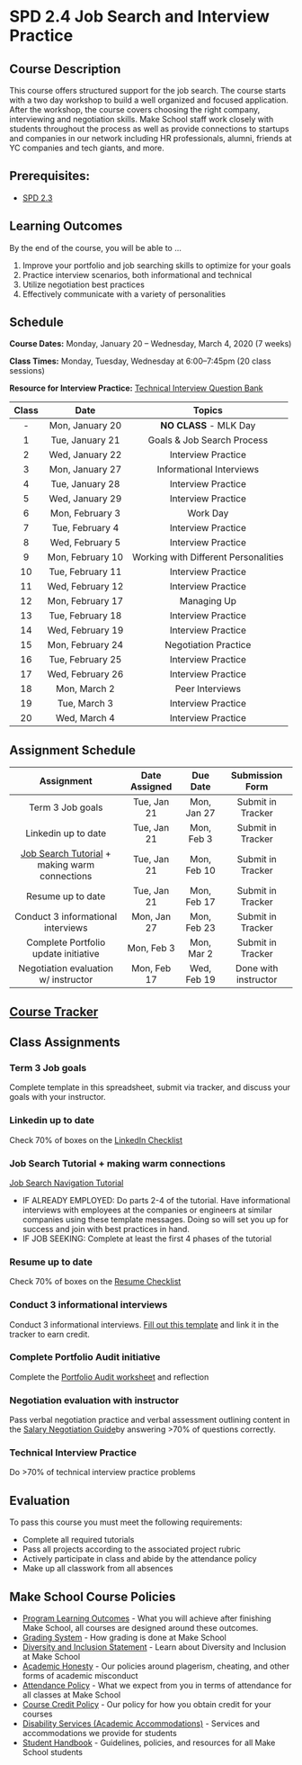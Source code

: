 # SPD 2.4 Job Search and Interview Practice

## Course Description

This course offers structured support for the job search. The course starts with a two day workshop to build a well organized and focused application. After the workshop, the course covers choosing the right company, interviewing and negotiation skills. Make School staff work closely with students throughout the process as well as provide connections to startups and companies in our network including HR professionals, alumni, friends at YC companies and tech giants, and more.

## Prerequisites:  

- [SPD 2.3](https://github.com/Make-School-Courses/SPD-2.3-Onboarding)

## Learning Outcomes

By the end of the course, you will be able to ...

1. Improve your portfolio and job searching skills to optimize for your goals
1. Practice interview scenarios, both informational and technical
1. Utilize negotiation best practices
1. Effectively communicate with a variety of personalities

## Schedule

**Course Dates:** Monday, January 20 – Wednesday, March 4, 2020 (7 weeks)

**Class Times:** Monday, Tuesday, Wednesday at 6:00–7:45pm (20 class sessions)

**Resource for Interview Practice:** [Technical Interview Question Bank](https://docs.google.com/document/d/1d08CZ4lk3lLPu0HwXvmYLLKBWCnwD4qhSvrrJ1e7TOE/edit)

| Class |          Date          |                 Topics                  |
|:-----:|:----------------------:|:---------------------------------------:|
|  - |  Mon, January 20               | **NO CLASS** - MLK Day |
|  1 |  Tue, January 21               | Goals & Job Search Process |
|  2 |  Wed, January 22               | Interview Practice |
|  3 |  Mon, January 27               | Informational Interviews |
|  4 |  Tue, January 28               | Interview Practice |
|  5 |  Wed, January 29               | Interview Practice |
|  6 |  Mon, February 3               | Work Day |
|  7 |  Tue, February 4               | Interview Practice |
|  8 |  Wed, February 5               | Interview Practice |
|  9 |  Mon, February 10              | Working with Different Personalities |
| 10 |  Tue, February 11              | Interview Practice |
| 11 |  Wed, February 12              | Interview Practice |
| 12 |  Mon, February 17              | Managing Up |
| 13 |  Tue, February 18              | Interview Practice |
| 14 |  Wed, February 19              | Interview Practice |
| 15 |  Mon, February 24              | Negotiation Practice |  
| 16 |  Tue, February 25              | Interview Practice|  
| 17 |  Wed, February 26              | Interview Practice|
| 18 |  Mon, March 2                  | Peer Interviews |
| 19 |  Tue, March 3                  | Interview Practice |
| 20 |  Wed, March 4                  | Interview Practice |

## Assignment Schedule 

|                        Assignment                         | Date Assigned |   Due Date   |            Submission Form           |
|:---------------------------------------------------------:|:-------------:|:------------:|:------------------------------------:|
| Term 3 Job goals                                          |  Tue, Jan 21  |  Mon, Jan 27 | Submit in Tracker  |
| Linkedin up to date                                       |  Tue, Jan 21  |  Mon, Feb 3  | Submit in Tracker  |
| [Job Search Tutorial] + making warm connections           |  Tue, Jan 21  |  Mon, Feb 10 | Submit in Tracker  |
| Resume up to date                                         |  Tue, Jan 21  |  Mon, Feb 17  | Submit in Tracker  |
| Conduct 3 informational interviews                        |  Mon, Jan 27  |  Mon, Feb 23 | Submit in Tracker  |
| Complete Portfolio update initiative                      |  Mon, Feb 3   |  Mon, Mar 2  | Submit in Tracker  |
| Negotiation evaluation w/ instructor                      |  Mon, Feb 17  |  Wed, Feb 19  | Done with instructor  |


[Job Search Tutorial]:https://docs.google.com/document/d/1KRClrwi49Ru8S8eQF0-VWb6dO82N-Nx0E4uUVw_xlI0/edit#

## [Course Tracker](https://docs.google.com/spreadsheets/d/1sEJrAPmcpJd0u9OZWEEiPP08kjKdebWKdvdMaOqHE68/edit#gid=136456159)

## Class Assignments

### Term 3 Job goals

Complete template in this spreadsheet, submit via tracker, and discuss your goals with your instructor.

### Linkedin up to date

Check 70% of boxes on the [LinkedIn Checklist](https://docs.google.com/document/d/1FD52I6tKofC1zpZyLWmX1BCQw5WDPkmzimvDSK_E_nM/edit#heading=h.gmdd0wc8bgfn)

### Job Search Tutorial + making warm connections

[Job Search Navigation Tutorial](https://docs.google.com/document/d/1KRClrwi49Ru8S8eQF0-VWb6dO82N-Nx0E4uUVw_xlI0/edit#)
- IF ALREADY EMPLOYED: Do parts 2-4 of the tutorial. Have informational interviews with employees at the companies or engineers at similar companies using these template messages. Doing so will set you up for success and join with best practices in hand.
- IF JOB SEEKING: Complete at least the first 4 phases of the tutorial


### Resume up to date

Check 70% of boxes on the [Resume Checklist](https://docs.google.com/document/d/1FD52I6tKofC1zpZyLWmX1BCQw5WDPkmzimvDSK_E_nM/edit#heading=h.9dw8bx66eg63)

### Conduct 3 informational interviews

Conduct 3 informational interviews. [Fill out this template](https://docs.google.com/document/d/1yIf3iYjZ-p1iTdmT_GrRQMecIofhX4t-rjmKTYbNzOY/edit) and link it in the tracker to earn credit.

### Complete Portfolio Audit initiative

Complete the [Portfolio Audit worksheet](https://docs.google.com/document/d/1xSzvTz8118R2uRnULE80IAy7qv54gQO-T4JUIqw1MUg/edit#) and reflection

### Negotiation evaluation with instructor

Pass verbal negotiation practice and verbal assessment outlining content in the [Salary Negotiation Guide](https://docs.google.com/document/d/12oqw1tXTSw5FJduDT8Q46WYW7dGp5Dp39QKK-xuYGR4/edit#)by answering >70% of questions correctly.

### Technical Interview Practice

Do >70% of technical interview practice problems

## Evaluation
To pass this course you must meet the following requirements:

- Complete all required tutorials 
- Pass all projects according to the associated project rubric
- Actively participate in class and abide by the attendance policy
- Make up all classwork from all absences

## Make School Course Policies

- [Program Learning Outcomes](https://make.sc/program-learning-outcomes) - What you will achieve after finishing Make School, all courses are designed around these outcomes.
- [Grading System](https://make.sc/grading-system) - How grading is done at Make School
- [Diversity and Inclusion Statement](https://make.sc/diversity-and-inclusion-statement) - Learn about Diversity and Inclusion at Make School
- [Academic Honesty](https://make.sc/academic-honesty-policy) - Our policies around plagerism, cheating, and other forms of academic misconduct 
- [Attendance Policy](https://make.sc/attendance-policy) - What we expect from you in terms of attendance for all classes at Make School
- [Course Credit Policy](https://make.sc/course-credit-policy) - Our policy for how you obtain credit for your courses
- [Disability Services (Academic Accommodations)](https://make.sc/disability-services) - Services and accommodations we provide for students
- [Student Handbook](https://make.sc/student-handbook) - Guidelines, policies, and resources for all Make School students

